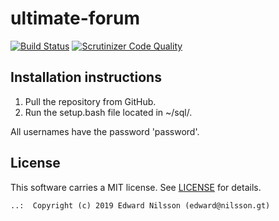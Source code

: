# ultimate-forum

[![Build Status](https://travis-ci.org/Enilsson9/ultimate-forum.svg?branch=master)](https://travis-ci.org/Enilsson9/ultimate-forum)
[![Scrutinizer Code Quality](https://scrutinizer-ci.com/g/Enilsson9/ultimate-forum/badges/quality-score.png?b=master)](https://scrutinizer-ci.com/g/Enilsson9/ultimate-forum/?branch=master)

Installation instructions
------------------------------------

1. Pull the repository from GitHub.
2. Run the setup.bash file located in ~/sql/.

All usernames have the password 'password'.

License
------------------

This software carries a MIT license. See [LICENSE](LICENSE) for details.

```
..:  Copyright (c) 2019 Edward Nilsson (edward@nilsson.gt)
```
